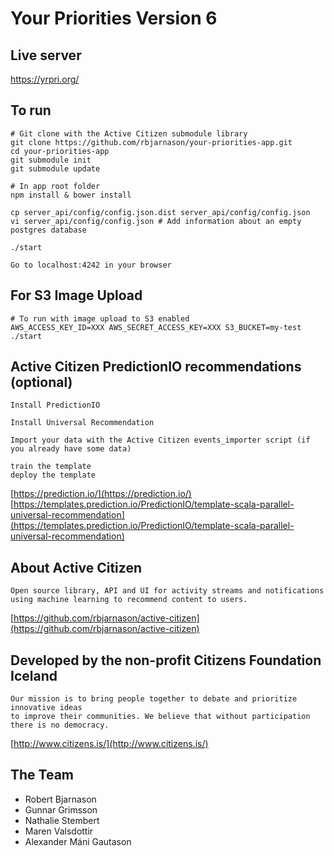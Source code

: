 # Your Priorities Version 6

## Live server
https://yrpri.org/

## To run

```
# Git clone with the Active Citizen submodule library
git clone https://github.com/rbjarnason/your-priorities-app.git
cd your-priorities-app
git submodule init
git submodule update

# In app root folder
npm install & bower install

cp server_api/config/config.json.dist server_api/config/config.json
vi server_api/config/config.json # Add information about an empty postgres database

./start

Go to localhost:4242 in your browser
```


## For S3 Image Upload
```
# To run with image upload to S3 enabled
AWS_ACCESS_KEY_ID=XXX AWS_SECRET_ACCESS_KEY=XXX S3_BUCKET=my-test ./start
```

## Active Citizen PredictionIO recommendations (optional)
```
Install PredictionIO

Install Universal Recommendation

Import your data with the Active Citizen events_importer script (if you already have some data)

train the template
deploy the template
```
[https://prediction.io/](https://prediction.io/)
[https://templates.prediction.io/PredictionIO/template-scala-parallel-universal-recommendation](https://templates.prediction.io/PredictionIO/template-scala-parallel-universal-recommendation)

## About Active Citizen
```
Open source library, API and UI for activity streams and notifications 
using machine learning to recommend content to users.
```
[https://github.com/rbjarnason/active-citizen](https://github.com/rbjarnason/active-citizen)

## Developed by the non-profit Citizens Foundation Iceland
```
Our mission is to bring people together to debate and prioritize innovative ideas 
to improve their communities. We believe that without participation 
there is no democracy.
```
[http://www.citizens.is/](http://www.citizens.is/)

## The Team
- Robert Bjarnason
- Gunnar Grimsson
- Nathalie Stembert
- Maren Valsdottir
- Alexander Máni Gautason
